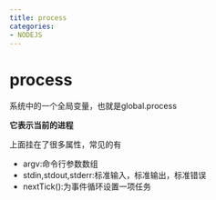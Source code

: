 ```yaml
---
title: process
categories: 
- NODEJS
---
```


# process
系统中的一个全局变量，也就是global.process

**它表示当前的进程**

上面挂在了很多属性，常见的有

- argv:命令行参数数组
- stdin,stdout,stderr:标准输入，标准输出，标准错误
- nextTick():为事件循环设置一项任务
